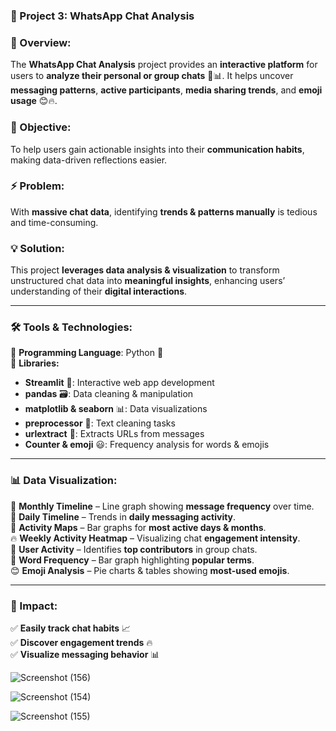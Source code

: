 ### **📱 Project 3: WhatsApp Chat Analysis**  

### **📌 Overview:**  
The **WhatsApp Chat Analysis** project provides an **interactive platform** for users to **analyze their personal or group chats** 💬📊. It helps uncover **messaging patterns**, **active participants**, **media sharing trends**, and **emoji usage** 😊🔥.  

### **🎯 Objective:**  
To help users gain actionable insights into their **communication habits**, making data-driven reflections easier.  

### **⚡ Problem:**  
With **massive chat data**, identifying **trends & patterns manually** is tedious and time-consuming.  

### **💡 Solution:**  
This project **leverages data analysis & visualization** to transform unstructured chat data into **meaningful insights**, enhancing users’ understanding of their **digital interactions**.  

---

### **🛠️ Tools & Technologies:**  
🔹 **Programming Language**: Python 🐍  
🔹 **Libraries:**  
   - **Streamlit** 🚀: Interactive web app development  
   - **pandas** 🗃️: Data cleaning & manipulation  
   - **matplotlib & seaborn** 📊: Data visualizations  
   - **preprocessor** 🧹: Text cleaning tasks  
   - **urlextract** 🔗: Extracts URLs from messages  
   - **Counter & emoji** 😃: Frequency analysis for words & emojis  

---

### **📊 Data Visualization:**  
📅 **Monthly Timeline** – Line graph showing **message frequency** over time.  
📆 **Daily Timeline** – Trends in **daily messaging activity**.  
📌 **Activity Maps** – Bar graphs for **most active days & months**.  
🔥 **Weekly Activity Heatmap** – Visualizing chat **engagement intensity**.  
👥 **User Activity** – Identifies **top contributors** in group chats.  
📝 **Word Frequency** – Bar graph highlighting **popular terms**.  
😊 **Emoji Analysis** – Pie charts & tables showing **most-used emojis**.  

---

### **🌟 Impact:**  
✅ **Easily track chat habits** 📈  
✅ **Discover engagement trends** 🔥  
✅ **Visualize messaging behavior** 📊  



![Screenshot (156)](https://github.com/user-attachments/assets/c4dbc8a2-6ac3-4c54-b7dd-52d0fb0223f5)

![Screenshot (154)](https://github.com/user-attachments/assets/3e42bd49-152c-451f-aa3f-600fe106e3d6)

![Screenshot (155)](https://github.com/user-attachments/assets/b8bf1467-a118-41af-a9d1-1a587a34111f)

